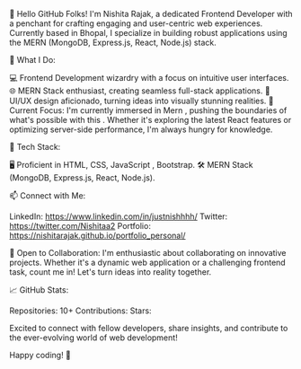 👋 Hello GitHub Folks!
I'm Nishita Rajak, a dedicated Frontend Developer with a penchant for crafting engaging and user-centric web experiences. Currently based in Bhopal, I specialize in building robust applications using the MERN (MongoDB, Express.js, React, Node.js) stack.

🚀 What I Do:

💻 Frontend Development wizardry with a focus on intuitive user interfaces.
🌐 MERN Stack enthusiast, creating seamless full-stack applications.
🎨 UI/UX design aficionado, turning ideas into visually stunning realities.
🌱 Current Focus:
I'm currently immersed in Mern , pushing the boundaries of what's possible with this . Whether it's exploring the latest React features or optimizing server-side performance, I'm always hungry for knowledge.

🔧 Tech Stack:

🖥️ Proficient in HTML, CSS, JavaScript , Bootstrap.
🛠️ MERN Stack (MongoDB, Express.js, React, Node.js).

📫 Connect with Me:

LinkedIn: https://www.linkedin.com/in/justnishhhh/
Twitter: https://twitter.com/Nishitaa2
Portfolio: https://nishitarajak.github.io/portfolio_personal/

👯 Open to Collaboration:
I'm enthusiastic about collaborating on innovative projects. Whether it's a dynamic web application or a challenging frontend task, count me in! Let's turn ideas into reality together.

📈 GitHub Stats:

Repositories: 10+
Contributions: 
Stars: 

Excited to connect with fellow developers, share insights, and contribute to the ever-evolving world of web development!

Happy coding! 🚀


